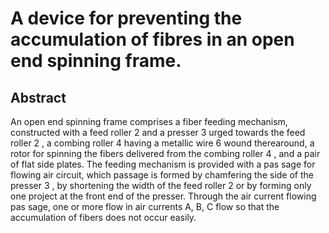 # A device for preventing the accumulation of fibres in an open end spinning frame.

## Abstract
An open end spinning frame comprises a fiber feeding mechanism, constructed with a feed roller 2 and a presser 3 urged towards the feed roller 2 , a combing roller 4 having a metallic wire 6 wound therearound, a rotor for spinning the fibers delivered from the combing roller 4 , and a pair of flat side plates. The feeding mechanism is provided with a pas sage for flowing air circuit, which passage is formed by chamfering the side of the presser 3 , by shortening the width of the feed roller 2 or by forming only one project at the front end of the presser. Through the air current flowing pas sage, one or more flow in air currents A, B, C flow so that the accumulation of fibers does not occur easily.